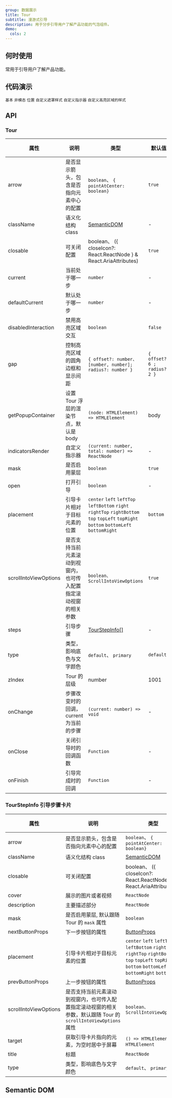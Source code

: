 ```yaml
---
group: 数据展示
title: Tour
subtitle: 漫游式引导
description: 用于分步引导用户了解产品功能的气泡组件。
demo:
  cols: 2
---
```


## 何时使用

常用于引导用户了解产品功能。

## 代码演示

<!-- prettier-ignore -->
<code src="./demo/basic.tsx">基本</code>
<code src="./demo/non-modal.tsx">非模态</code>
<code src="./demo/placement.tsx">位置</code>
<code src="./demo/mask.tsx">自定义遮罩样式</code>
<code src="./demo/indicator.tsx">自定义指示器</code>
<code src="./demo/gap.tsx">自定义高亮区域的样式</code>

## API

### Tour

| 属性 | 说明 | 类型 | 默认值 | 版本 |
| --- | --- | --- | --- | --- |
| arrow | 是否显示箭头，包含是否指向元素中心的配置 | `boolean`、 `{ pointAtCenter: boolean}` | `true` |  |
| className | 语义化结构 class | [SemanticDOM](#semantic-dom) | - |  |
| closable | 可关闭配置 | boolean、 ({ closeIcon?: React.ReactNode } & React.AriaAttributes) | `true` |  |
| current | 当前处于哪一步 | `number` | - |  |
| defaultCurrent | 默认处于哪一步 | `number` | - |  |
| disabledInteraction | 禁用高亮区域交互 | `boolean` | `false` |  |
| gap | 控制高亮区域的圆角边框和显示间距 | `{ offset?: number、 [number, number]; radius?: number }` | `{ offset?: 6 ; radius?: 2 }` |  |
| getPopupContainer | 设置 Tour 浮层的渲染节点，默认是 body | `(node: HTMLElement) => HTMLElement` | body |  |
| indicatorsRender | 自定义指示器 | `(current: number, total: number) => ReactNode` | - |  |
| mask | 是否启用蒙层 | `boolean` | `true` |  |
| open | 打开引导 | `boolean` | - |  |
| placement | 引导卡片相对于目标元素的位置 | `center` `left` `leftTop` `leftBottom` `right` `rightTop` `rightBottom` `top` `topLeft` `topRight` `bottom` `bottomLeft` `bottomRight` | `bottom` |  |
| scrollIntoViewOptions | 是否支持当前元素滚动到视窗内，也可传入配置指定滚动视窗的相关参数 | `boolean、 ScrollIntoViewOptions` | `true` |  |
| steps | 引导步骤 | [TourStepInfo\[\]](#tourstepinfo-引导步骤卡片) | - |  |
| type | 类型，影响底色与文字颜色 | `default`、 `primary` | `default` |  |
| zIndex | Tour 的层级 | number | 1001 |  |
| onChange | 步骤改变时的回调，current 为当前的步骤 | `(current: number) => void` | - |  |
| onClose | 关闭引导时的回调函数 | `Function` | - |  |
| onFinish | 引导完成时的回调 | `Function` | - |  |

### TourStepInfo 引导步骤卡片

| 属性 | 说明 | 类型 | 默认值 | 版本 |
| --- | --- | --- | --- | --- |
| arrow | 是否显示箭头，包含是否指向元素中心的配置 | `boolean`、 `{ pointAtCenter: boolean}` | `true` |  |
| className | 语义化结构 class | [SemanticDOM](#semantic-dom) | - |  |
| closable | 可关闭配置 | boolean、 ({ closeIcon?: React.ReactNode } & React.AriaAttributes) | `true` |  |
| cover | 展示的图片或者视频 | `ReactNode` | - |  |
| description | 主要描述部分 | `ReactNode` | - |  |
| mask | 是否启用蒙层, 默认跟随 Tour 的 `mask` 属性 | `boolean` | `true` |  |
| nextButtonProps | 下一步按钮的属性 | [ButtonProps](/components/button-cn/#api) | - |  |
| placement | 引导卡片相对于目标元素的位置 | `center` `left` `leftTop` `leftBottom` `right` `rightTop` `rightBottom` `top` `topLeft` `topRight` `bottom` `bottomLeft` `bottomRight` `bottom` |  |  |
| prevButtonProps | 上一步按钮的属性 | [ButtonProps](/components/button-cn/#api) | - |  |
| scrollIntoViewOptions | 是否支持当前元素滚动到视窗内，也可传入配置指定滚动视窗的相关参数，默认跟随 Tour 的 `scrollIntoViewOptions` 属性 | `boolean、 ScrollIntoViewOptions` | `true` |  |
| target | 获取引导卡片指向的元素，为空时居中于屏幕 | `() => HTMLElement`、 `HTMLElement` | - |  |
| title | 标题 | `ReactNode` | - |  |
| type | 类型，影响底色与文字颜色 | `default`、 `primary` | `default` |  |

## Semantic DOM

<code src="./demo/_semantic.tsx" simplify></code>
